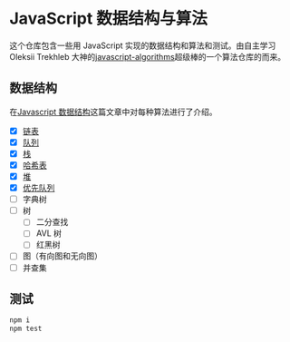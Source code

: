 # JavaScript 数据结构与算法

这个仓库包含一些用 JavaScript 实现的数据结构和算法和测试。由自主学习 Oleksii Trekhleb 大神的[javascript-algorithms](https://github.com/trekhleb/javascript-algorithms)超级棒的一个算法仓库的而来。

## 数据结构

在[Javascript 数据结构](https://huangxsu.com/2018/06/22/data-structure/)这篇文章中对每种算法进行了介绍。

- [x] [链表](/src/data-structures/linked-list)
- [x] [队列](/src/data-structures/queue/Queue.js)
- [x] [栈](/src/data-structures/stack/Stack.js)
- [x] [哈希表](/src/data-structures/hash-table/HashTable.js)
- [x] [堆](/src/data-structures/stack/Stack.js)
- [x] [优先队列](/src/data-structures/priority-queue/PriorityQueue.js)
- [ ] 字典树
- [ ] 树
  - [ ] 二分查找
  - [ ] AVL 树
  - [ ] 红黑树
- [ ] 图（有向图和无向图）
- [ ] 并查集

## 测试

```bash
npm i
npm test
```
